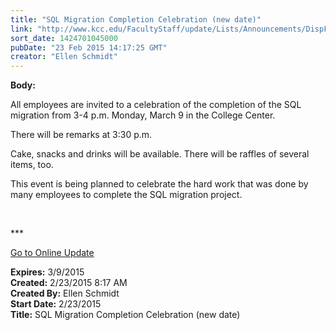 ```yaml
---
title: "SQL Migration Completion Celebration (new date)"
link: "http://www.kcc.edu/FacultyStaff/update/Lists/Announcements/DispForm.aspx?ID=1835"
sort_date: 1424701045000
pubDate: "23 Feb 2015 14:17:25 GMT"
creator: "Ellen Schmidt"
---
```


<div><b>Body:</b> <div class="ExternalClass08B8D42EA48A4AD0B6688AAE06D55BBB"><p>​All employees are invited to a celebration of the completion of the SQL migration from 3-4 p.m. Monday, March 9 in the College Center.</p>
<p>There will be remarks at 3:30 p.m. </p>
<p>Cake, snacks and drinks will be available. There will be raffles of several items, too.</p>
<p>This event is being planned to celebrate the hard work that was done by many employees to complete the SQL migration project.<br /></p>
<p> </p>
<p>***</p>
<p><a href="/update">Go to Online Update</a></p></div></div>
<div><b>Expires:</b> 3/9/2015</div>
<div><b>Created:</b> 2/23/2015 8:17 AM</div>
<div><b>Created By:</b> Ellen Schmidt</div>
<div><b>Start Date:</b> 2/23/2015</div>
<div><b>Title:</b> SQL Migration Completion Celebration (new date)</div>
